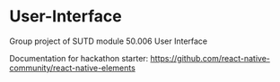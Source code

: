 # User-Interface
Group project of SUTD module 50.006 User Interface 

Documentation for hackathon starter:
https://github.com/react-native-community/react-native-elements
